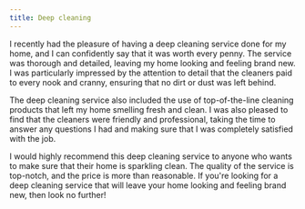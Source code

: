 ```yaml
---
title: Deep cleaning
---
```


I recently had the pleasure of having a deep cleaning service done for my home, and I can confidently say that it was worth every penny. The service was thorough and detailed, leaving my home looking and feeling brand new. I was particularly impressed by the attention to detail that the cleaners paid to every nook and cranny, ensuring that no dirt or dust was left behind.

The deep cleaning service also included the use of top-of-the-line cleaning products that left my home smelling fresh and clean. I was also pleased to find that the cleaners were friendly and professional, taking the time to answer any questions I had and making sure that I was completely satisfied with the job.

I would highly recommend this deep cleaning service to anyone who wants to make sure that their home is sparkling clean. The quality of the service is top-notch, and the price is more than reasonable. If you're looking for a deep cleaning service that will leave your home looking and feeling brand new, then look no further!